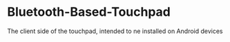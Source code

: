 # Bluetooth-Based-Touchpad

The client side of the touchpad, intended to ne installed on Android devices
